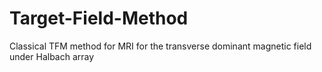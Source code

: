 # Target-Field-Method
Classical TFM method for MRI for the transverse dominant magnetic field under Halbach array
